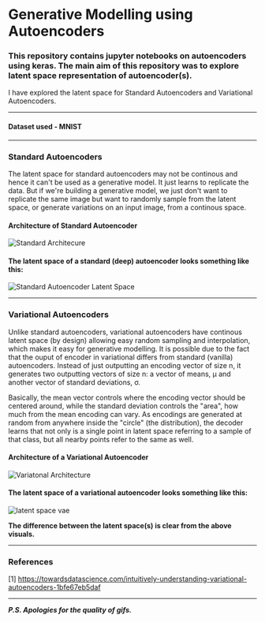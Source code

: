 # Generative Modelling using Autoencoders

### This repository contains jupyter notebooks on autoencoders using keras. The main aim of this repository was to **explore latent space representation of autoencoder(s)**.
I have explored the latent space for Standard Autoencoders and Variational Autoencoders. 

---

#### Dataset used - MNIST

---

### Standard Autoencoders 
The latent space for standard autoencoders may not be continous and hence it can't be used as a generative model. It just learns to replicate the data.
But if we're building a generative model, we just don't want to replicate the same image but want to randomly sample from the latent space, or generate variations on an input image,
from a continous space.

#### Architecture of Standard Autoencoder
![Standard Architecure](https://github.com/behlvaibhav/Autoencoders_using_keras/blob/master/Visuals/ae.jpg)



#### The latent space of a standard (deep) autoencoder looks something like this:

![Standard Autoencoder Latent Space](https://github.com/behlvaibhav/Autoencoders_using_keras/blob/master/Visuals/deep_latent_space.gif)

---

### Variational Autoencoders 
Unlike standard autoencoders, variational autoencoders have continous latent space (by design) allowing easy random sampling and interpolation, which makes it easy for generative modelling. 
It is possible due to the fact that the ouput of encoder in variational differs from standard (vanilla) autoencoders. Instead of just outputting an encoding vector of size n, it generates two outputting vectors of size n:
a vector of means, μ and another vector of standard deviations, σ.

Basically, the mean vector controls where the encoding vector should be centered around, while the standard deviation controls the "area", how much from the mean encoding can vary. As encodings are generated at random from anywhere inside the "circle" (the distribution), the decoder learns that not only is a single point in latent space referring to a sample of that class, but all nearby points refer to the same as well.

#### Architecture of a Variational Autoencoder
![Variatonal Architecture](https://github.com/behlvaibhav/Autoencoders_using_keras/blob/master/Visuals/vae.png)

#### The latent space of a variational autoencoder looks something like this:
![latent space vae](https://github.com/behlvaibhav/Autoencoders_using_keras/blob/master/Visuals/Variational_latent_space.gif)

**The difference between the latent space(s) is clear from the above visuals.**

---

### References 
[1] https://towardsdatascience.com/intuitively-understanding-variational-autoencoders-1bfe67eb5daf

---
***P.S. Apologies for the quality of gifs.***
